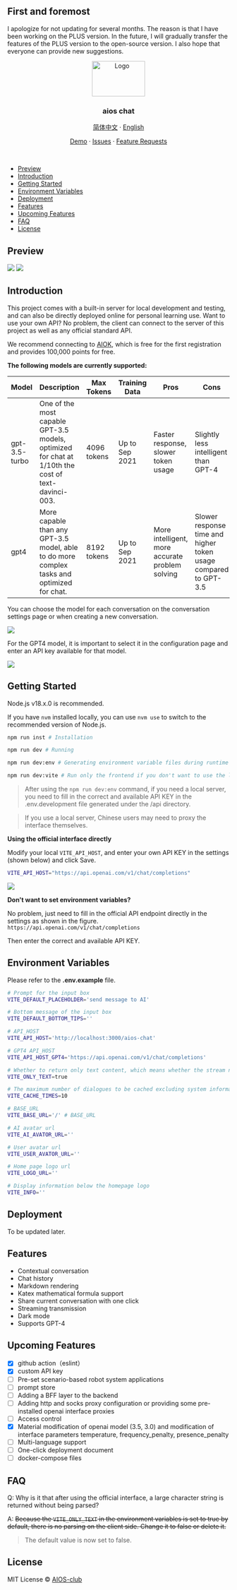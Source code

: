 ## First and foremost
I apologize for not updating for several months. The reason is that I have been working on the PLUS version. In the future, I will gradually transfer the features of the PLUS version to the open-source version. I also hope that everyone can provide new suggestions.

<div align="center">
  <a href="https://github.com/AIOS-club/lite.aios.chat">
    <img src="src/assets/img/AIOS-LOGO.png" alt="Logo" width="120" height="80">
  </a>

  <h3 align="center">aios chat</h3>

  <p align="center">
    <a href="https://github.com/AIOS-club/aios.chat/">简体中文</a>
    ·
    <a href="https://github.com/AIOS-club/aios.chat/blob/main/README.en.md">English</a>
  </p>

  <p align="center">
    <a href="https://www.aios.chat">Demo</a>
    ·
    <a href="https://github.com/AIOS-club/aios.chat/issues">Issues</a>
    ·
    <a href="https://github.com/AIOS-club/aios.chat/issues">Feature Requests</a>
  </p>
</div>

<br />

- [Preview](#preview)
- [Introduction](#introduction)
- [Getting Started](#getting-started)
- [Environment Variables](#environment-variables)
- [Deployment](#deployment)
- [Features](#features)
- [Upcoming Features](#upcoming-features)
- [FAQ](#faq)
- [License](#license)

## Preview
<img src="docs/preview.png" />
<img src="docs/dark-preview.png" />
<br />

## Introduction
This project comes with a built-in server for local development and testing, and can also be directly deployed online for personal learning use.
Want to use your own API? No problem, the client can connect to the server of this project as well as any official standard API.

We recommend connecting to [AIOK](https://key.aios.chat), which is free for the first registration and provides 100,000 points for free.

**The following models are currently supported:**

| Model          | Description                                                                                       | Max Tokens | Training Data      | Pros                           | Cons                                         |
| -------------- | ------------------------------------------------------------------------------------------------- | ----------- | -------------------------| ------------------------------| --------------------------------------------|
| gpt-3.5-turbo  | One of the most capable GPT-3.5 models, optimized for chat at 1/10th the cost of text-davinci-003.| 4096 tokens  | Up to Sep 2021      | Faster response, slower token usage  	  	 	| Slightly less intelligent than GPT-4          |
| gpt4          	| More capable than any GPT-3.5 model, able to do more complex tasks and optimized for chat.       	| 8192 tokens 	| Up to Sep 2021  		| More intelligent, more accurate problem solving   	 	| Slower response time and higher token usage compared to GPT-3.5 |

You can choose the model for each conversation on the conversation settings page or when creating a new conversation.

<img src="docs/chat-config.png" />

For the GPT4 model, it is important to select it in the configuration page and enter an API key available for that model.

<img src="docs/setting.jpeg" />

## Getting Started
Node.js v18.x.0 is recommended.

If you have ```nvm``` installed locally, you can use ```nvm use``` to switch to the recommended version of Node.js.

```bash
npm run inst # Installation

npm run dev # Running

npm run dev:env # Generating environment variable files during runtime

npm run dev:vite # Run only the frontend if you don't want to use the local API.
```

> After using the ```npm run dev:env``` command, if you need a local server, you need to fill in the correct and available API KEY in the .env.development file generated under the /api directory.

> If you use a local server, Chinese users may need to proxy the interface themselves.

**Using the official interface directly**

Modify your local ```VITE_API_HOST```, and enter your own API KEY in the settings (shown below) and click Save. 
```bash
VITE_API_HOST="https://api.openai.com/v1/chat/completions"
```

<img src="docs/api-key.png" />

**Don't want to set environment variables?**

No problem, just need to fill in the official API endpoint directly in the settings as shown in the figure.
```https://api.openai.com/v1/chat/completions```

Then enter the correct and available API KEY.
## Environment Variables
Please refer to the **.env.example** file.<br />
```bash
# Prompt for the input box
VITE_DEFAULT_PLACEHOLDER='send message to AI'

# Bottom message of the input box
VITE_DEFAULT_BOTTOM_TIPS=''

# API_HOST
VITE_API_HOST='http://localhost:3000/aios-chat'

# GPT4 API_HOST
VITE_API_HOST_GPT4='https://api.openai.com/v1/chat/completions'

# Whether to return only text content, which means whether the stream needs to be parsed by the frontend.
VITE_ONLY_TEXT=true

# The maximum number of dialogues to be cached excluding system information
VITE_CACHE_TIMES=10

# BASE_URL
VITE_BASE_URL='/' # BASE_URL

# AI avatar url
VITE_AI_AVATOR_URL=''

# User avatar url
VITE_USER_AVATOR_URL=''

# Home page logo url
VITE_LOGO_URL=''

# Display information below the homepage logo
VITE_INFO=''
```

## Deployment
To be updated later.

## Features
- Contextual conversation
- Chat history
- Markdown rendering
- Katex mathematical formula support
- Share current conversation with one click
- Streaming transmission
- Dark mode
- Supports GPT-4

## Upcoming Features
- [x] github action（eslint）
- [x] custom API key
- [ ] Pre-set scenario-based robot system applications
- [ ] prompt store
- [ ] Adding a BFF layer to the backend
- [ ] Adding http and socks proxy configuration or providing some pre-installed openai interface proxies
- [ ] Access control
- [x] Material modification of openai model (3.5, 3.0) and modification of interface parameters temperature, frequency_penalty, presence_penalty
- [ ] Multi-language support
- [ ] One-click deployment document
- [ ] docker-compose files

## FAQ

Q: Why is it that after using the official interface, a large character string is returned without being parsed?

A: ~~Because the ```VITE_ONLY_TEXT``` in the environment variables is set to true by default, there is no parsing on the client side. Change it to false or delete it.~~
> The default value is now set to false.

## License

MIT License © [AIOS-club](./LICENSE)
